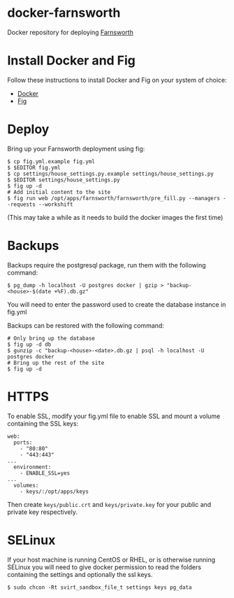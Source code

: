 # docker-farnsworth

Docker repository for deploying [Farnsworth](https://github.com/knagra/farnsworth)

# Install Docker and Fig

Follow these instructions to install Docker and Fig on your system of choice:

- [Docker](http://docs.docker.com/installation/)
- [Fig](http://www.fig.sh/install.html)

# Deploy

Bring up your Farnsworth deployment using fig:

```
$ cp fig.yml.example fig.yml
$ $EDITOR fig.yml
$ cp settings/house_settings.py.example settings/house_settings.py
$ $EDITOR settings/house_settings.py
$ fig up -d
# Add initial content to the site
$ fig run web /opt/apps/farnsworth/farnsworth/pre_fill.py --managers --requests --workshift
```

(This may take a while as it needs to build the docker images the first time)

# Backups

Backups require the postgresql package, run them with the following command:

```
$ pg_dump -h localhost -U postgres docker | gzip > "backup-<house>-$(date +%F).db.gz"
```

You will need to enter the password used to create the database instance in fig.yml

Backups can be restored with the following command:

```
# Only bring up the database
$ fig up -d db
$ gunzip -c "backup-<house>-<date>.db.gz | psql -h localhost -U postgres docker
# Bring up the rest of the site
$ fig up -d
```

# HTTPS

To enable SSL, modify your fig.yml file to enable SSL and mount a volume containing the SSL keys:

```
web:
  ports:
    - "80:80"
    - "443:443"
...
  environment:
    - ENABLE_SSL=yes
...
  volumes:
    - keys/:/opt/apps/keys
```

Then create `keys/public.crt` and `keys/private.key` for your public and private key respectively.

# SELinux

If your host machine is running CentOS or RHEL, or is otherwise running SELinux you will need to give docker permission to read the folders containing the settings and optionally the ssl keys.

```
$ sudo chcon -Rt svirt_sandbox_file_t settings keys pg_data
```

